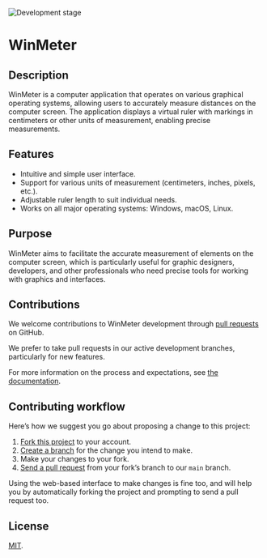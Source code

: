 ![Development stage](https://img.shields.io/badge/Early%20alpha)


# WinMeter

## Description

WinMeter is a computer application that operates on various graphical operating systems, allowing users to
accurately measure distances on the computer screen. The application displays a virtual ruler with markings
in centimeters or other units of measurement, enabling precise measurements.

## Features

- Intuitive and simple user interface.
- Support for various units of measurement (centimeters, inches, pixels, etc.).
- Adjustable ruler length to suit individual needs.
- Works on all major operating systems: Windows, macOS, Linux.

## Purpose

WinMeter aims to facilitate the accurate measurement of elements on the computer screen, which is particularly
useful for graphic designers, developers, and other professionals who need precise tools for working with
graphics and interfaces.

## Contributions

We welcome contributions to WinMeter development through [pull requests](https://github.com/dompiotr85/WinMeter/pulls/) on GitHub.

We prefer to take pull requests in our active development branches, particularly for new features.

For more information on the process and expectations, see [the documentation](https://github.com/dompiotr85/WinMeter/tree/main/Documentation/).


## Contributing workflow

Here’s how we suggest you go about proposing a change to this project:

1. [Fork this project][fork] to your account.
2. [Create a branch][branch] for the change you intend to make.
3. Make your changes to your fork.
4. [Send a pull request][pr] from your fork’s branch to our `main` branch.

Using the web-based interface to make changes is fine too, and will help you
by automatically forking the project and prompting to send a pull request too.

[fork]: https://help.github.com/articles/fork-a-repo/
[branch]: https://help.github.com/articles/creating-and-deleting-branches-within-your-repository
[pr]: https://help.github.com/articles/using-pull-requests/

## License

[MIT](./LICENSE).